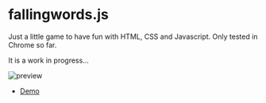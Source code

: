 # fallingwords.js
Just a little game to have fun with HTML, CSS and Javascript.
Only tested in Chrome so far. 

It is a work in progress...

![preview](https://raw.github.com/alvarotrigo/fallingwords.js/master/intro.png)


- [Demo](http://alvarotrigo.com/fallingwords/)
